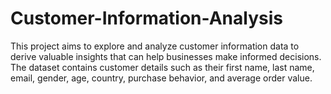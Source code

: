 # Customer-Information-Analysis
 This project aims to explore and analyze customer information data to derive valuable insights that can help businesses make informed decisions. The dataset contains customer details such as their first name, last name, email, gender, age, country, purchase behavior, and average order value.
